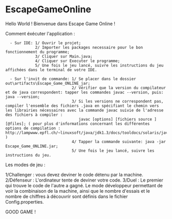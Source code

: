 # EscapeGameOnline
Hello World ! Bienvenue dans Escape Game Online !

Comment éxécuter l'application : 

      - Sur IDE: 1/ Ouvrir le projet; 
                 2/ Importer les packages necessaire pour le bon fonctionnement du programme; 
                 3/ Cliquer sur Main.java; 
                 4/ Cliquer sur Executer le programme; 
                 5/ Une fois le jeu lancé, suivre les instructions du jeu affichées dans le terminal de votre IDE.

      - Sur l'invit de commande: 1/ Se placer dans le dossier out\artifacts\Escape_Game_ONLINE_jar;
                                 2/ Vérifier que la version du compilateur et de java correspondent: tapper les commandes javac --version, puis: java --version;
                                 3/ Si les versions ne correspondent pas, compiler l'ensemble des fichiers .java en spécifiant le chemin vers les librairies nécessaires avec la commande javac suivie de l'adresse des fichiers à compiler : 
                                    javac [options] [fichiers source ] [@files]; ( pour plus d'informations concernant les différentes options de compilation : http://lampwww.epfl.ch/~linuxsoft/java/jdk1.3/docs/tooldocs/solaris/javac.html )
                                 4/ Tapper la commande suivante: java -jar Escape_Game_ONLINE.jar;
                                 5/ Une fois le jeu lancé, suivre les instructions du jeu.


Les modes de jeu :

  1/Challenger : vous devez deviner le code détenu par la machine.
  2/Défenseur : L'ordinateur tente de deviner votre code.
  3/Duel : Le premier qui trouve le code de l'autre a gagné.
Le mode développeur permettant de voir la combinaison de la machine, ainsi que le nombre d'essais et le nombre de chiffres à découvrir sont définis dans le fichier Config.properties.

GOOD GAME !

